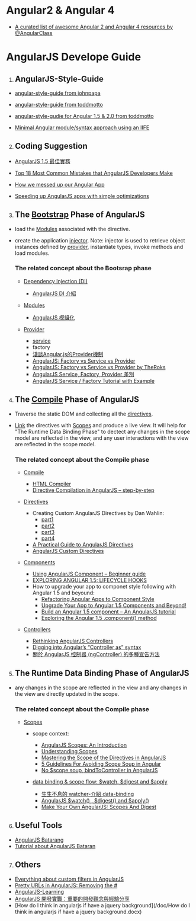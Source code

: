 # Angular2 & Angular 4
  * [A curated list of awesome Angular 2 and Angular 4 resources by @AngularClass](https://github.com/AngularClass/awesome-angular)

# AngularJS Develope Guide

  1. ## AngularJS-Style-Guide

  * [angular-style-guide from johnpapa](https://github.com/johnpapa/angular-styleguide)

  * [angular-style-guide from toddmotto](https://toddmotto.com/opinionated-angular-js-styleguide-for-teams/)

  * [angular-style-gudie for Angular 1.5 & 2.0 from toddmotto](https://github.com/toddmotto/angular-styleguide#controllers)

  * [Minimal Angular module/syntax approach using an IIFE](https://toddmotto.com/minimal-angular-module-syntax-approach-using-an-iife)

  2. ## Coding Suggestion

  * [AngularJS 1.5 最佳實務](https://amobiz.github.io/2016/04/15/angularjs-1.5-best-practices/)

  * [Top 18 Most Common Mistakes that AngularJS Developers Make](https://www.toptal.com/angular-js/top-18-most-common-angularjs-developer-mistakes)

  * [How we messed up our Angular App](https://blogs.mumairkhan.com/2015/03/14/how-we-messed-up-our-angular-app.html)

  * [Speeding up AngularJS apps with simple optimizations](http://www.binpress.com/tutorial/speeding-up-angular-js-with-simple-optimizations/135)

  3. ## The [Bootstrap](https://docs.angularjs.org/guide/bootstrap) Phase of AngularJS
  
  * load the [Modules](https://docs.angularjs.org/guide/module) associated with the directive. 
  * create the application [injector](https://docs.angularjs.org/api/auto/service/$injector).
    Note: injector is used to retrieve object instances defined by [provider](https://docs.angularjs.org/api/auto/service/$provide), instantiate types, invoke methods and load modules.
 
      ### The related concept about the Bootsrap phase   
      * [Dependency Injection (DI)](https://docs.angularjs.org/guide/di)
         * [AngularJS DI 介紹](http://blog.hellojcc.tw/2015/02/04/angular-providers/)
         
      * [Modules](https://docs.angularjs.org/guide/module)
         * [AngularJS 模組化](http://ithelp.ithome.com.tw/articles/10160976) 
         
      * [Provider](https://docs.angularjs.org/api/auto/service/$provide)
         * [service](https://docs.angularjs.org/guide/services)
         * factory
         * [淺談Angular.js的Provider機制](http://kirkchen.logdown.com/posts/245678-angularjs-talking-about-the-angularjs-provider-mechanisms)
         * [AngularJS: Factory vs Service vs Provider](https://medium.com/m/global-identity?redirectUrl=https%3A%2F%2Ftylermcginnis.com%2Fangularjs-factory-vs-service-vs-provider%2F)
         * [AngularJS: Factory vs Service vs Provider by TheRoks](http://www.theroks.com/angularjs-factory-vs-service-vs-provider/)
         * [AngularJS Service, Factory, Provider 差別](http://youradsor.appspot.com/u?purl=bG10aC5yZWRpdm9ycC15cm90Y2FmLWVjaXZyZXMtc2pyYWx1Z25hLzEwLzQxMDIvbW9jLnRvcHNnb2xiLmFyZW5uYXhvci8vOnB0dGg%3D)
         * [AngularJS Service / Factory Tutorial with Example](http://viralpatel.net/blogs/angularjs-service-factory-tutorial/)
         
 4. ## The [Compile](https://docs.angularjs.org/api/ng/service/$compile) Phase of AngularJS
 * Traverse the static DOM and collecting all the [directives](https://docs.angularjs.org/guide/directive). 
 * [Link](https://docs.angularjs.org/api/ng/service/$compile#-link-) the directives with [Scopes](https://docs.angularjs.org/guide/scope) and produce a live view. It will help for "The Runtime Data Binding Phase" to dectect any changes in the scope model are reflected in the view, and any user interactions with the view are reflected in the scope model.
      
      ### The related concept about the Compile phase
      * [Compile](https://docs.angularjs.org/api/ng/service/$compile)
         * [HTML Compiler](https://docs.angularjs.org/guide/compiler)
         * [Directive Compilation in AngularJS – step-by-step](http://triangular.io/blog/directive-compilation-in-angularjs-step-by-step/) 

      * [Directives](https://docs.angularjs.org/guide/directive)
         * Creating Custom AngularJS Directives by Dan Wahlin: 
            * [part1](http://weblogs.asp.net/dwahlin/creating-custom-angularjs-directives-part-i-the-fundamentals)
            * [part2](http://weblogs.asp.net/dwahlin/creating-custom-angularjs-directives-part-2-isolate-scope)
            * [part3](http://weblogs.asp.net/dwahlin/creating-custom-angularjs-directives-part-3-isolate-scope-and-function-parameters)
            * [part4](http://weblogs.asp.net/dwahlin/creating-custom-angularjs-directives-part-4-transclusion-and-restriction)
         * [A Practical Guide to AngularJS Directives](https://www.sitepoint.com/practical-guide-angularjs-directives/) 
         * [AngularJS Custom Directives](http://tutorials.jenkov.com/angularjs/custom-directives.html)
         
      * [Components](https://docs.angularjs.org/guide/component)
         * [Using AngularJS Component – Beginner guide](http://jsconfig.com/component-angularjs-1-5-beginner-guide/)
         * [EXPLORING ANGULAR 1.5: LIFECYCLE HOOKS](http://blog.thoughtram.io/angularjs/2016/03/29/exploring-angular-1.5-lifecycle-hooks.html)
         * How to upgrade your app to componet style following with Angular 1.5 and beyound:
            * [Refactoring Angular Apps to Component Style](http://proxyfile2.appspot.com/u?purl=bG10aC5zdG5lbm9wbW9jLW90LXNwcGEtcmFsdWduYS1nbmlyb3RjYWZlci84MS8wMS81MTAyL2dvbGIvb2ZuaS5hcG9yZXQvLzpwdHRo)
            * [Upgrade Your App to Angular 1.5 Components and Beyond!](https://www.sitepoint.com/upgrade-to-angular-components/)
            * [Build an Angular 1.5 component – An AngularJS tutorial](https://tests4geeks.com/tutorials/build-angular-1-5-component-angularjs-tutorial/)
            * [Exploring the Angular 1.5 .component() method](https://toddmotto.com/exploring-the-angular-1-5-component-method/)
            
      * [Controllers](https://docs.angularjs.org/guide/controller)
         * [Rethinking AngularJS Controllers](https://toddmotto.com/rethinking-angular-js-controllers/) 
         * [Digging into Angular’s “Controller as” syntax](https://toddmotto.com/digging-into-angulars-controller-as-syntax/)
         * [關於 AngularJS 控制器 (ngController) 的多種宣告方法](http://blog.miniasp.com/post/2013/07/23/AngularJS-five-ways-to-register-ngController.aspx)

5. ## The Runtime Data Binding Phase of AngularJS
* any changes in the scope are reflected in the view and any changes in the view are directly updated in the scope.
    
  ### The related concept about the Compile phase
     * [Scopes](https://docs.angularjs.org/guide/scope)
        * scope context:
           * [AngularJS Scopes: An Introduction](http://blog.carbonfive.com/2014/02/11/angularjs-scopes-an-introduction/)
           * [Understanding Scopes](https://github.com/angular/angular.js/wiki/Understanding-Scopes)
           * [Mastering the Scope of the Directives in AngularJS](https://www.undefinednull.com/2014/02/11/mastering-the-scope-of-a-directive-in-angularjs/)
           * [5 Guidelines For Avoiding Scope Soup in Angular](http://www.technofattie.com/2014/03/21/five-guidelines-for-avoiding-scope-soup-in-angular.html)
           * [No $scope soup, bindToController in AngularJS](https://toddmotto.com/no-scope-soup-bind-to-controller-angularjs/)
            
        * [data binding & scope flow: $watch, $digest and $apply](https://docs.angularjs.org/guide/scope#integration-with-the-browser-event-loop)
           * [生生不息的 watcher-介紹 data-binding](http://ithelp.ithome.com.tw/articles/10161497) 
           * [AngularJS $watch() , $digest() and $apply()](http://tutorials.jenkov.com/angularjs/custom-directives.html#compile-and-link)
           * [Make Your Own AngularJS: Scopes And Digest](http://your-zone.appspot.com/u?purl=bG10aC50c2VnaWQtZG5hLXNlcG9jcy0xLXRyYXAtcmFsdWduYS1ud28tcnVveS1la2FtLzMwLzExLzMxMDIvZ29sYi9vZm5pLmFwb3JldC8vOnB0dGg%3D)

6. ## Useful Tools
* [AngularJS Batarang](https://chrome.google.com/webstore/detail/angularjs-batarang/ighdmehidhipcmcojjgiloacoafjmpfk?hl=en)
* [Tutorial about AngularJS Bataran](https://egghead.io/lessons/angularjs-angularjs-batarang)

7. ## Others
* [Everything about custom filters in AngularJS](https://toddmotto.com/everything-about-custom-filters-in-angular-js/) 
* [Pretty URLs in AngularJS: Removing the #](https://scotch.io/tutorials/pretty-urls-in-angularjs-removing-the-hashtag)
* [AngularJS-Learning](https://github.com/Derekc1031/AngularJS-Learning)
* [AngularJS 開發實戰：重要的開發觀念與經驗分享](https://www.youtube.com/watch?v=aXuK2ACHLcU)
* [How do I think in angularjs if have a jquery background](/doc/How do I think in angularjs if have a jquery background.docx)
